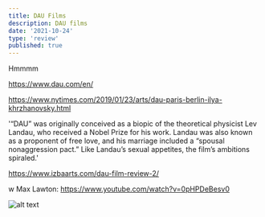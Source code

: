 ```yaml
---
title: DAU Films
description: DAU films
date: '2021-10-24'
type: 'review'
published: true
---
```


Hmmmm

https://www.dau.com/en/

https://www.nytimes.com/2019/01/23/arts/dau-paris-berlin-ilya-khrzhanovsky.html

'“DAU” was originally conceived as a biopic of the theoretical physicist Lev Landau, who received a Nobel Prize for his work. Landau was also known as a proponent of free love, and his marriage included a “spousal nonaggression pact.” Like Landau’s sexual appetites, the film’s ambitions spiraled.'

https://www.izbaarts.com/dau-film-review-2/

w Max Lawton:
https://www.youtube.com/watch?v=0pHPDeBesv0

![alt text](images/comparison.jpg 'Title')
